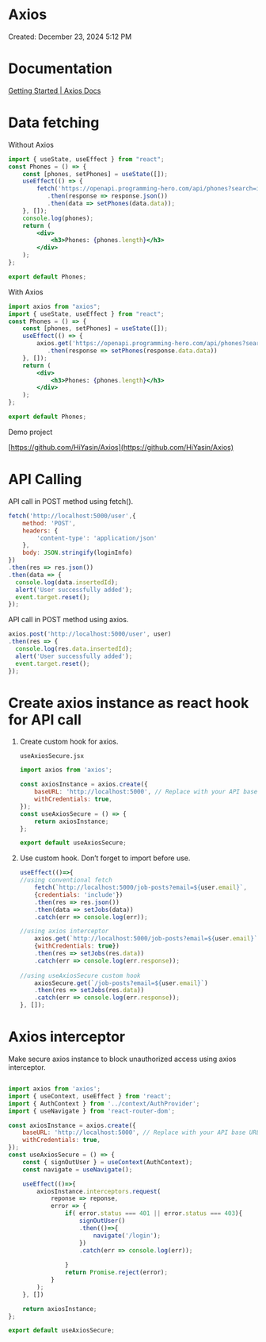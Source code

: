 # Axios

Created: December 23, 2024 5:12 PM

# Documentation

[Getting Started | Axios Docs](https://axios-http.com/docs/intro)

# Data fetching

Without Axios

```jsx
import { useState, useEffect } from "react";
const Phones = () => {
    const [phones, setPhones] = useState([]);
    useEffect(() => {
        fetch('https://openapi.programming-hero.com/api/phones?search=iphone')
           .then(response => response.json())
           .then(data => setPhones(data.data));
    }, []);
    console.log(phones);
    return (
        <div>
            <h3>Phones: {phones.length}</h3>
        </div>
    );
};

export default Phones;
```

With Axios

```jsx
import axios from "axios";
import { useState, useEffect } from "react";
const Phones = () => {
    const [phones, setPhones] = useState([]);
    useEffect(() => {
        axios.get('https://openapi.programming-hero.com/api/phones?search=iphone')
           .then(response => setPhones(response.data.data))
    }, []);
    return (
        <div>
            <h3>Phones: {phones.length}</h3>
        </div>
    );
};

export default Phones;
```

Demo project

[https://github.com/HiYasin/Axios](https://github.com/HiYasin/Axios)

# API Calling

API call in POST method using fetch().

```jsx
fetch('http://localhost:5000/user',{
	method: 'POST',
	headers: {
		'content-type': 'application/json'
	},
	body: JSON.stringify(loginInfo)
})
.then(res => res.json())
.then(data => {
  console.log(data.insertedId);
  alert('User successfully added');
  event.target.reset();
});
```

API call in POST method using axios.

```jsx
axios.post('http://localhost:5000/user', user)
.then(res => {
  console.log(res.data.insertedId);
  alert('User successfully added');
  event.target.reset();
});
```

# Create axios instance as react hook for API call

1. Create custom hook for axios.
    
    `useAxiosSecure.jsx`
    
    ```jsx
    import axios from 'axios';
    
    const axiosInstance = axios.create({
        baseURL: 'http://localhost:5000', // Replace with your API base URL
        withCredentials: true,
    });
    const useAxiosSecure = () => {
        return axiosInstance;
    };
    
    export default useAxiosSecure;
    ```
    
2. Use custom hook. Don’t forget to import before use.
    
    ```jsx
    useEffect(()=>{
    //using conventional fetch
    	fetch(`http://localhost:5000/job-posts?email=${user.email}`,
    	{credentials: 'include'})
    	.then(res => res.json())
    	.then(data => setJobs(data))
    	.catch(err => console.log(err));
    
    //using axios interceptor
    	axios.get(`http://localhost:5000/job-posts?email=${user.email}`,
    	{withCredentials: true})
    	.then(res => setJobs(res.data))
    	.catch(err => console.log(err.response));
    	
    //using useAxiosSecure custom hook
    	axiosSecure.get(`/job-posts?email=${user.email}`)
    	.then(res => setJobs(res.data))
    	.catch(err => console.log(err.response));
    }, []);
    ```
    

# Axios interceptor

Make secure axios instance to block unauthorized access using axios interceptor.

```jsx

import axios from 'axios';
import { useContext, useEffect } from 'react';
import { AuthContext } from '../context/AuthProvider';
import { useNavigate } from 'react-router-dom';

const axiosInstance = axios.create({
    baseURL: 'http://localhost:5000', // Replace with your API base URL
    withCredentials: true,
});
const useAxiosSecure = () => {
    const { signOutUser } = useContext(AuthContext);
    const navigate = useNavigate();

    useEffect(()=>{
        axiosInstance.interceptors.request(
            reponse => reponse,
            error => {
                if( error.status === 401 || error.status === 403){
                    signOutUser()
                    .then(()=>{
                        navigate('/login');
                    })
                    .catch(err => console.log(err));
                    
                }
                return Promise.reject(error);
            }
        );
    }, [])

    return axiosInstance;
};

export default useAxiosSecure;
```